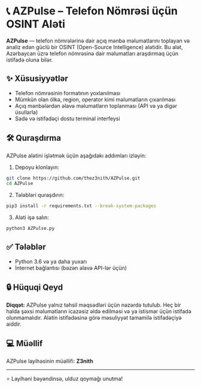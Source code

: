 # 📞 AZPulse – Telefon Nömrəsi üçün OSINT Aləti

**AZPulse** — telefon nömrələrinə dair açıq mənbə məlumatlarını toplayan və analiz edən güclü bir OSINT (Open-Source Intelligence) alətidir. Bu alət, Azərbaycan üzrə telefon nömrəsinə dair məlumatları araşdırmaq üçün istifadə oluna bilər.

## ✨ Xüsusiyyətlər

- Telefon nömrəsinin formatının yoxlanılması  
- Mümkün olan ölkə, region, operator kimi məlumatların çıxarılması  
- Açıq mənbələrdən əlavə məlumatların toplanması (API və ya digər üsullarla)  
- Sadə və istifadəçi dostu terminal interfeysi

## 🛠️ Quraşdırma

AZPulse alətini işlətmək üçün aşağıdakı addımları izləyin:

1. Depoyu klonlayın:

```bash
git clone https://github.com/thez3nith/AZPulse.git
cd AZPulse
```

2. Tələbləri quraşdırın:

```bash
pip3 install -r requirements.txt --break-system-packages
```

3. Aləti işə salın:

```bash
python3 AZPulse.py
```

## ✅ Tələblər

- Python 3.6 və ya daha yuxarı  
- İnternet bağlantısı (bəzən əlavə API-lər üçün)

## 🔒 Hüquqi Qeyd

**Diqqət:** AZPulse yalnız təhsil məqsədləri üçün nəzərdə tutulub. Heç bir halda şəxsi məlumatların icazəsiz əldə edilməsi və ya istismar üçün istifadə olunmamalıdır. Alətin istifadəsinə görə məsuliyyət tamamilə istifadəçiyə aiddir.

## 💻 Müəllif

AZPulse layihəsinin müəllifi: **Z3nith**

---

⭐ Layihəni bəyəndinsə, ulduz qoymağı unutma!
